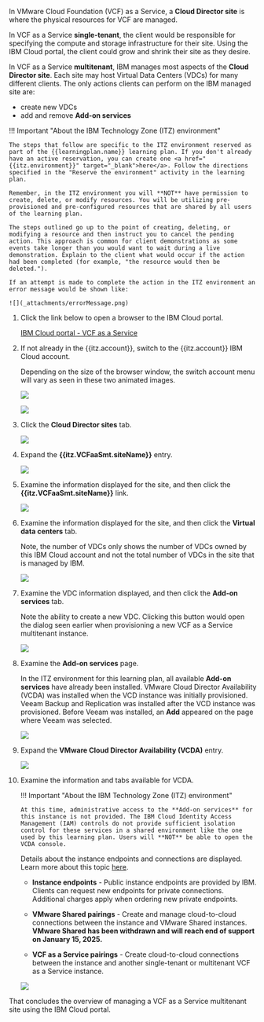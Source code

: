 In VMware Cloud Foundation (VCF) as a Service, a **Cloud Director site** is where the physical resources for VCF are managed. 

In VCF as a Service **single-tenant**, the client would be responsible for specifying the compute and storage infrastructure for their site. Using the IBM Cloud portal, the client could grow and shrink their site as they desire.

In VCF as a Service **multitenant**, IBM manages most aspects of the **Cloud Director site**. Each site may host Virtual Data Centers (VDCs) for many different clients. The only actions clients can perform on the IBM managed site are:

- create new VDCs
- add and remove **Add-on services**

!!! Important "About the IBM Technology Zone (ITZ) environment"

    The steps that follow are specific to the ITZ environment reserved as part of the {{learningplan.name}} learning plan. If you don't already have an active reservation, you can create one <a href="{{itz.environment}}" target="_blank">here</a>. Follow the directions specified in the "Reserve the environment" activity in the learning plan.

    Remember, in the ITZ environment you will **NOT** have permission to create, delete, or modify resources. You will be utilizing pre-provisioned and pre-configured resources that are shared by all users of the learning plan.

    The steps outlined go up to the point of creating, deleting, or modifying a resource and then instruct you to cancel the pending action. This approach is common for client demonstrations as some events take longer than you would want to wait during a live demonstration. Explain to the client what would occur if the action had been completed (for example, "the resource would then be deleted.").

    If an attempt is made to complete the action in the ITZ environment an error message would be shown like:

    ![](_attachments/errorMessage.png)

1. Click the link below to open a browser to the IBM Cloud portal.

    <a href="https://cloud.ibm.com/vmware/resources/vdc" target="_blank">IBM Cloud portal - VCF as a Service</a>

2. If not already in the {{itz.account}}, switch to the {{itz.account}} IBM Cloud account.

    Depending on the size of the browser window, the switch account menu will vary as seen in these two animated images.

    ![](_attachments/switchAccount3.gif)

    ![](_attachments/switchAccount4.gif)

3. Click the **Cloud Director sites** tab.

    ![](_attachments/ip-vmware-VCFaaS-instancesDirectorTab.png)

4. Expand the **{{itz.VCFaaSmt.siteName}}** entry.

    ![](_attachments/ip-vmware-VCFaaS-instancesDirectorTable.png)

5. Examine the information displayed for the site, and then click the **{{itz.VCFaaSmt.siteName}}** link.

    ![](_attachments/ip-vmware-VCFaaS-instancesDirectorTableExpanded.png)

6. Examine the information displayed for the site, and then click the **Virtual data centers** tab.

    Note, the number of VDCs only shows the number of VDCs owned by this IBM Cloud account and not the total number of VDCs in the site that is managed by IBM.

    ![](_attachments/ip-vmware-VCFaaS-instancesDirectorSiteSummary.png)

7. Examine the VDC information displayed, and then click the **Add-on services** tab.

    Note the ability to create a new VDC. Clicking this button would open the dialog seen earlier when provisioning a new VCF as a Service multitenant instance.

    ![](_attachments/ip-vmware-VCFaaS-instancesDirectorVDCSummary.png)

8. Examine the **Add-on services** page.

    In the ITZ environment for this learning plan, all available **Add-on services** have already been installed. VMware Cloud Director Availability (VCDA) was installed when the VCD instance was initially provisioned. Veeam Backup and Replication was installed after the VCD instance was provisioned. Before Veeam was installed, an **Add** appeared on the page where Veeam was selected. 

    ![](_attachments/ip-vmware-VCFaaS-instancesDirectorAddOns.png)

9. Expand the **VMware Cloud Director Availability (VCDA)** entry.

    ![](_attachments/ip-vmware-VCFaaS-instancesDirectorAddOnsExpand.png)

10. Examine the information and tabs available for VCDA.

    !!! Important "About the IBM Technology Zone (ITZ) environment"

        At this time, administrative access to the **Add-on services** for this instance is not provided. The IBM Cloud Identity Access Management (IAM) controls do not provide sufficient isolation control for these services in a shared environment like the one used by this learning plan. Users will **NOT** be able to open the VCDA console.

    Details about the instance endpoints and connections are displayed. Learn more about this topic <a href="https://cloud.ibm.com/docs/vmware-service?topic=vmware-service-vcda-adding-deleting-private-ep" target="_blank">here</a>.

    - **Instance endpoints** - Public instance endpoints are provided by IBM. Clients can request new endpoints for private connections. Additional charges apply when ordering new private endpoints.
    
    - **VMware Shared pairings** - Create and manage cloud-to-cloud connections between the instance and VMware Shared instances. **VMware Shared has been withdrawn and will reach end of support on January 15, 2025.**

    - **VCF as a Service pairings** - Create cloud-to-cloud connections between the instance and another single-tenant or multitenant VCF as a Service instance.

    ![](_attachments/ip-vmware-VCFaaS-instancesDirectorVCDAExpand.png)

That concludes the overview of managing a VCF as a Service multitenant site using the IBM Cloud portal.